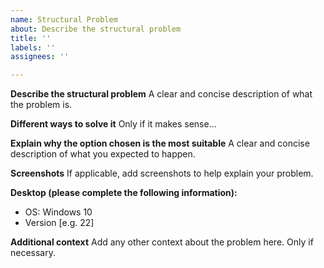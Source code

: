 ```yaml
---
name: Structural Problem
about: Describe the structural problem
title: ''
labels: ''
assignees: ''

---
```


**Describe the structural problem**
A clear and concise description of what the problem is.

**Different ways to solve it**
Only if it makes sense...

**Explain why the option chosen is the most suitable**
A clear and concise description of what you expected to happen.

**Screenshots**
If applicable, add screenshots to help explain your problem.

**Desktop (please complete the following information):**
- OS: Windows 10
- Version [e.g. 22]

**Additional context**
Add any other context about the problem here. Only if necessary.
